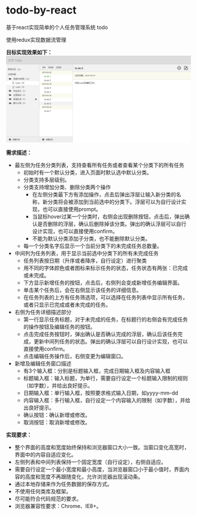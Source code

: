# todo-by-react
基于react实现简单的个人任务管理系统 todo

使用redux实现数据流管理

**目标实现效果如下：**
![](https://github.com/baidu-ife/ife/blob/master/2015_spring/task/task0003/img/design.jpg)

**需求描述：**
- 最左侧为任务分类列表，支持查看所有任务或者查看某个分类下的所有任务
  - 初始时有一个默认分类，进入页面时默认选中默认分类。
  - 分类支持多层级别。
  - 分类支持增加分类、删除分类两个操作
    - 在左侧分类最下方有添加操作，点击后弹出浮层让输入新分类的名称，新分类将会被添加到当前选中的分类下。浮层可以为自行设计实现，也可以直接使用prompt。
    - 当鼠标hover过某一个分类时，右侧会出现删除按钮，点击后，弹出确认是否删除的浮层，确认后删除掉该分类。弹出的确认浮层可以自行设计实现，也可以直接使用confirm。
    - 不能为默认分类添加子分类，也不能删除默认分类。
  - 每一个分类名字后显示一个当前分类下的未完成任务总数量。
- 中间列为任务列表，用于显示当前选中分类下的所有未完成任务
  - 任务列表按日期（升序或者降序，自行设定）进行聚类
  - 用不同的字体颜色或者图标来标示任务的状态，任务状态有两张：已完成或未完成。
  - 下方显示新增任务的按钮，点击后，右侧列会变成新增任务编辑界面。
  - 单击某个任务后，会在右侧显示该任务的详细信息。
  - 在任务列表的上方有任务筛选项，可以选择在任务列表中显示所有任务，或者只显示已完成或者未完成的任务。
- 右侧为任务详细描述部分
  - 第一行显示任务标题，对于未完成的任务，在标题行的右侧会有完成任务的操作按钮及编辑任务的按钮。
  - 点击完成任务按钮时，弹出确认是否确认完成的浮层，确认后该任务完成，更新中间列任务的状态。弹出的确认浮层可以自行设计实现，也可以直接使用confirm。
  - 点击编辑任务操作后，右侧变更为编辑窗口。
- 新增及编辑任务窗口描述
  - 有3个输入框：分别是标题输入框，完成日期输入框及内容输入框
  - 标题输入框：输入标题，为单行，需要自行设定一个标题输入限制的规则（如字数），并给出良好提示。
  - 日期输入框：单行输入框，按照要求格式输入日期，如yyyy-mm-dd
  - 内容输入框：多行输入框，自行设定一个内容输入的限制（如字数），并给出良好提示。
  - 确认按钮：确认新增或修改。
  - 取消按钮：取消新增或修改。
  
**实现要求：**
- 整个界面的高度和宽度始终保持和浏览器窗口大小一致。当窗口变化高宽时，界面中的内容自适应变化。
- 左侧列表和中间列表保持一个固定宽度（自行设定），右侧自适应。
- 需要自行设定一个最小宽度和最小高度，当浏览器窗口小于最小值时，界面内容的高度和宽度不再跟随变化，允许浏览器出现滚动条。
- 通过本地存储来作为任务数据的保存方式。
- 不使用任何类库及框架。
- 尽可能符合代码规范的要求。
- 浏览器兼容性要求：Chrome、IE8+。
